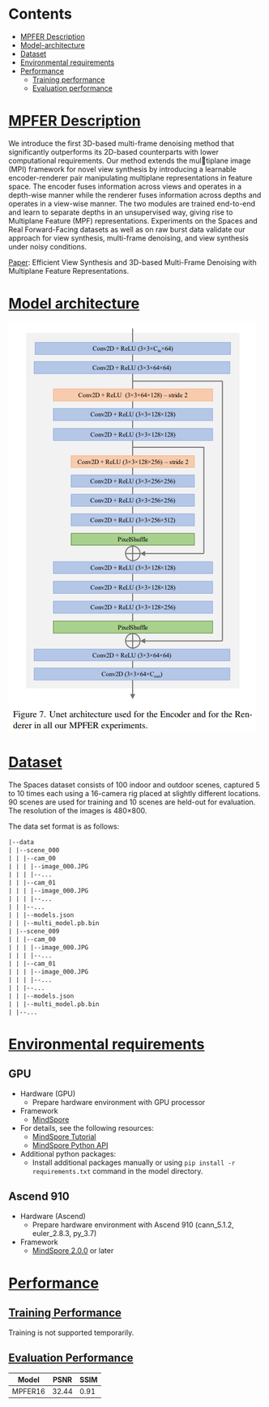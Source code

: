 # Contents

- [MPFER Description](#mpfer-description)
- [Model-architecture](#model-architecture)
- [Dataset](#dataset)
- [Environmental requirements](#environmental-requirements)
- [Performance](#performance)
  - [Training performance](#training-performance)
  - [Evaluation performance](#evaluation-performance)

# [MPFER Description](#contents)

We introduce the first 3D-based multi-frame denoising method that significantly outperforms its 2D-based counterparts with lower computational requirements. Our method extends the multiplane image (MPI) framework for novel view synthesis by introducing a learnable encoder-renderer pair manipulating multiplane representations in feature space. The encoder fuses information across views and operates in a depth-wise manner while the renderer fuses information across depths and operates in a view-wise manner. The two modules are trained end-to-end and learn to separate depths in an unsupervised way, giving rise to Multiplane Feature (MPF) representations. Experiments on the Spaces and Real Forward-Facing datasets as well as on raw burst data validate our approach for view synthesis, multi-frame denoising, and view synthesis under noisy conditions.

[Paper](https://arxiv.org/pdf/2303.18139.pdf): Efficient View Synthesis and 3D-based Multi-Frame Denoising with Multiplane Feature Representations.

# [Model architecture](#contents)

![1689649341993](image/mpfer.png)

# [Dataset](#contents)

The Spaces dataset consists of 100 indoor and outdoor scenes, captured 5 to 10 times each using a 16-camera rig placed at slightly different locations. 90 scenes are used for training and 10 scenes are held-out for evaluation. The resolution of the images is 480×800.

The data set format is as follows:

```
|--data
| |--scene_000
| | |--cam_00
| | | |--image_000.JPG
| | | |--...
| | |--cam_01
| | | |--image_000.JPG
| | | |--...
| | |--...
| | |--models.json
| | |--multi_model.pb.bin
| |--scene_009
| | |--cam_00
| | | |--image_000.JPG
| | | |--...
| | |--cam_01
| | | |--image_000.JPG
| | | |--...
| | |--...
| | |--models.json
| | |--multi_model.pb.bin
| |--...
```

# [Environmental requirements](#contents)

## GPU

- Hardware (GPU)
  - Prepare hardware environment with GPU processor
- Framework
  - [MindSpore](https://www.mindspore.cn/install)
- For details, see the following resources:
  - [MindSpore Tutorial](https://www.mindspore.cn/tutorials/zh-CN/master/index.html)
  - [MindSpore Python API](https://www.mindspore.cn/docs/zh-CN/master/index.html)
- Additional python packages:
  - Install additional packages manually or using `pip install -r requirements.txt` command in the model directory.

## Ascend 910

- Hardware (Ascend)
  - Prepare hardware environment with Ascend 910 (cann_5.1.2, euler_2.8.3, py_3.7)
- Framework
  - [MindSpore 2.0.0](https://www.mindspore.cn/install) or later

# [Performance](#contents)

## [Training Performance](#contents)

Training is not supported temporarily.

## [Evaluation Performance](#contents)

| Model   | PSNR  | SSIM |
| ------- | ----- | ---- |
| MPFER16 | 32.44 | 0.91 |
